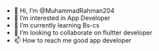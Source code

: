 - 👋 Hi, I’m @MuhammadRahman204
- 👀 I’m interested in App Developer
- 🌱 I’m currently learning Bs-cs
- 💞️ I’m looking to collaborate on flultter developer
- 📫 How to reach me good app developer

<!---
MuhammadRahman204/MuhammadRahman204 is a ✨ special ✨ repository because its `README.md` (this file) appears on your GitHub profile.
You can click the Preview link to take a look at your changes.
--->

